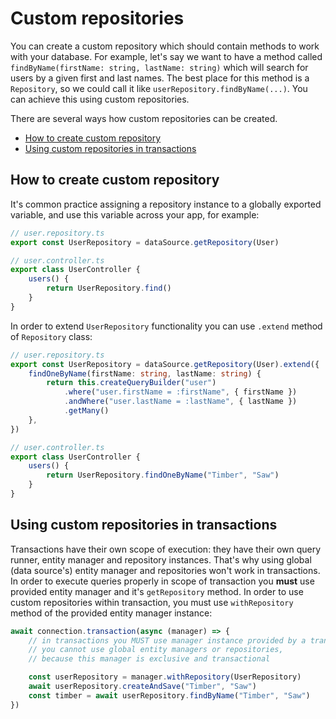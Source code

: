 # Custom repositories

You can create a custom repository which should contain methods to work with your database.
For example, let's say we want to have a method called `findByName(firstName: string, lastName: string)`
which will search for users by a given first and last names.
The best place for this method is a `Repository`,
so we could call it like `userRepository.findByName(...)`.
You can achieve this using custom repositories.

There are several ways how custom repositories can be created.

-   [How to create custom repository](#how-to-create-custom-repository)
-   [Using custom repositories in transactions](#using-custom-repositories-in-transactions)

## How to create custom repository

It's common practice assigning a repository instance to a globally exported variable,
and use this variable across your app, for example:

```ts
// user.repository.ts
export const UserRepository = dataSource.getRepository(User)

// user.controller.ts
export class UserController {
    users() {
        return UserRepository.find()
    }
}
```

In order to extend `UserRepository` functionality you can use `.extend` method of `Repository` class:

```typescript
// user.repository.ts
export const UserRepository = dataSource.getRepository(User).extend({
    findOneByName(firstName: string, lastName: string) {
        return this.createQueryBuilder("user")
            .where("user.firstName = :firstName", { firstName })
            .andWhere("user.lastName = :lastName", { lastName })
            .getMany()
    },
})

// user.controller.ts
export class UserController {
    users() {
        return UserRepository.findOneByName("Timber", "Saw")
    }
}
```

## Using custom repositories in transactions

Transactions have their own scope of execution: they have their own query runner, entity manager and repository instances.
That's why using global (data source's) entity manager and repositories won't work in transactions.
In order to execute queries properly in scope of transaction you **must** use provided entity manager
and it's `getRepository` method. In order to use custom repositories within transaction,
you must use `withRepository` method of the provided entity manager instance:

```typescript
await connection.transaction(async (manager) => {
    // in transactions you MUST use manager instance provided by a transaction,
    // you cannot use global entity managers or repositories,
    // because this manager is exclusive and transactional

    const userRepository = manager.withRepository(UserRepository)
    await userRepository.createAndSave("Timber", "Saw")
    const timber = await userRepository.findByName("Timber", "Saw")
})
```
